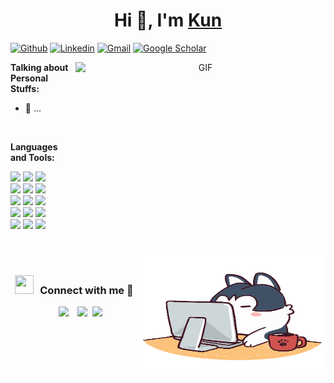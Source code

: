 <h1 align="center">Hi 👋, I'm <a href="https://github.com/thekun97/" target="blank">
Kun</a></h1>
<!-- <h3 align="center">A passionate Mobile App developer from Pune India &#127470;&#127475</h3> -->

[![Github](https://img.shields.io/badge/-Github-000?style=flat&logo=Github&logoColor=white)](https://github.com/thekun97/)
[![Linkedin](https://img.shields.io/badge/-LinkedIn-blue?style=flat&logo=Linkedin&logoColor=white)](https://www.linkedin.com/in/np-2708-nam/)
[![Gmail](https://img.shields.io/badge/-Gmail-c14438?style=flat&logo=Gmail&logoColor=white)](mailto:npnam.techii@gmail.com)
[![Google Scholar](https://img.shields.io/badge/Google_scholar-blue?style=flat&logo=googlescholar&logoColor=white)](https://scholar.google.com/citations?hl=en&user=f3M9DAoAAAAJ)

<a target="_blank" align="center">
  <img align="right" top="500" height="300" width="400" alt="GIF" src="https://media.giphy.com/media/SWoSkN6DxTszqIKEqv/giphy.gif">
</a>

**Talking about Personal Stuffs:**
- 🤝 ...

<br/>

**Languages and Tools:**

<p>
<!--   <a href="https://github.com/onimur/handle-path-oz">
    <img width="55%" align="right" alt="Onimur's github stats" src="https://github-readme-stats.vercel.app/api?username=onimur&show_icons=true&hide_border=true" />
  </a> -->

  <!-- Your languages and tools. Be careful with the alignment. 
  You can use this sites to get logos: https://www.vectorlogo.zone or https://simpleicons.org/
  -->
  <code><img width="10%" src="https://www.vectorlogo.zone/logos/python/python-horizontal.svg"></code>
  <code><img width="10%" src="https://www.vectorlogo.zone/logos/javascript/javascript-horizontal.svg"></code>
  <code><img width="10%" src="https://www.vectorlogo.zone/logos/rust-lang/rust-lang-ar21.svg"></code>
  <br />
  <code><img width="10%" src="https://www.vectorlogo.zone/logos/postgresql/postgresql-ar21.svg"></code>
  <code><img width="10%" src="https://www.vectorlogo.zone/logos/redis/redis-ar21.svg"></code>
  <code><img width="10%" src="https://www.vectorlogo.zone/logos/elastic/elastic-ar21.svg"></code>
  <br />
  <code><img width="10%" src="https://www.vectorlogo.zone/logos/docker/docker-ar21.svg"></code>
  <code><img width="10%" src="https://www.vectorlogo.zone/logos/kubernetes/kubernetes-ar21.svg"></code>
  <code><img width="10%" src="https://www.vectorlogo.zone/logos/terraformio/terraformio-ar21.svg"></code>
  <br />
  <code><img width="10%" src="https://www.vectorlogo.zone/logos/microsoft_azure/microsoft_azure-ar21.svg"></code>
  <code><img width="10%" src="https://www.vectorlogo.zone/logos/digitalocean/digitalocean-ar21.svg"></code>
  <code><img width="10%" src="https://www.vectorlogo.zone/logos/amazon_aws/amazon_aws-ar21.svg"></code>
  <br />
  <code><img width="10%" src="https://www.vectorlogo.zone/logos/apache_kafka/apache_kafka-ar21.svg"></code>
  <code><img width="10%" src="https://www.vectorlogo.zone/logos/apache_nifi/apache_nifi-ar21.svg"></code>
  <code><img width="10%" src="https://www.vectorlogo.zone/logos/jupyter/jupyter-ar21.svg"></code>
</p>

<!-- <a href="https://github.com/onimur/handle-path-oz">
  <img width="55%" align="right" alt="Onimur's github stats" src="https://github-readme-stats.vercel.app/api?username=onimur&show_icons=true&hide_border=true" />
</a> -->

<br/>
<a target="_blank" align="center">
  <img align="right" top="500" height="200" width="300" alt="GIF" src="https://raw.githubusercontent.com/thekun97/thekun97/main/images/angry-2498.gif">
</a>

<br/>
<h3 align="center" > <img src="https://media.giphy.com/media/iY8CRBdQXODJSCERIr/giphy.gif" width="30" height="30" style="margin-right: 10px;">Connect with me 🤝 </h3>

<p align="center">

 <div align="center"  class="icons-social" style="margin-left: 10px;">
        <a style="margin-left: 10px;"  target="_blank" href="https://www.linkedin.com/in/np-2708-nam/">
			<img src="https://img.icons8.com/doodle/40/000000/linkedin--v2.png"></a>
        <a style="margin-left: 10px;" target="_blank" href="https://github.com/thekun97">
		<img src="https://img.icons8.com/doodle/40/000000/github--v1.png"></a>
		<a style="margin-left: 5px;" target="_blank" href="">
					<img src="https://img.icons8.com/plasticine/0.5x/resume.png" ></a>
      </div>

</p>

